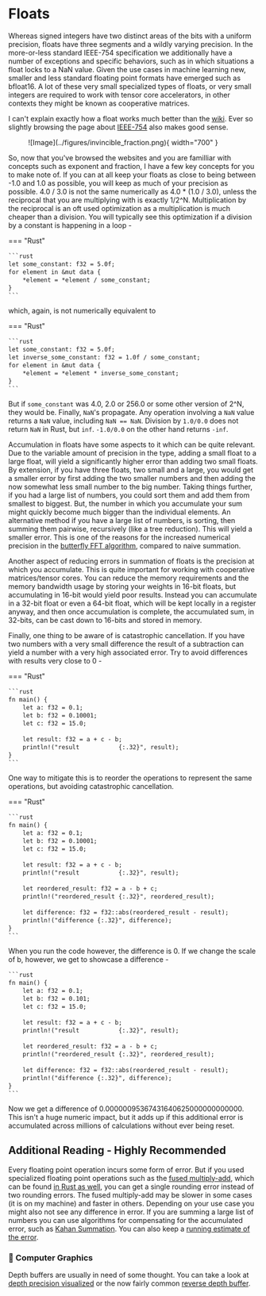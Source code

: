 # Floats
Whereas signed integers have two distinct areas of the bits with a uniform precision, floats
have three segments and a wildly varying precision. In the more-or-less standard
IEEE-754 specification we additionally have a number of exceptions and specific behaviors, such as in which situations
a float locks to a NaN value. Given the use cases in machine learning new, smaller and less standard floating point
formats have emerged such as bfloat16. A lot of these very small specialized types of floats, or very small integers
are required to work with tensor core accelerators, in other contexts they might be known as cooperative matrices.

I can't explain exactly how a float works much better than the [wiki][7]. Ever so slightly browsing the
page about [IEEE-754][8] also makes good sense.

<figure markdown>
![Image](../figures/invincible_fraction.png){ width="700" }
</figure>

So, now that you've browsed the websites and you are familliar with concepts such as exponent and fraction, I
have a few key concepts for you to make note of. If you can at all keep your floats as close to being between
-1.0 and 1.0 as possible, you will keep as much of your precision as possible. 4.0 / 3.0 is not the same numerically
as 4.0 * (1.0 / 3.0), unless the reciprocal that you are multiplying with is exactly 1/2^N.
Multiplication by the reciprocal is an oft used optimization as a multiplication is much cheaper than a division. 
You will typically see this optimization if a division by a constant is happening in a loop -

=== "Rust"

    ```rust
    let some_constant: f32 = 5.0f;
    for element in &mut data {
        *element = *element / some_constant;
    }
    ```

which, again, is not numerically equivalent to

=== "Rust"

    ```rust
    let some_constant: f32 = 5.0f;
    let inverse_some_constant: f32 = 1.0f / some_constant;
    for element in &mut data {
        *element = *element * inverse_some_constant;
    }
    ```

But if ```some_constant``` was 4.0, 2.0 or 256.0 or some other version of 2^N, they would be. Finally, ```NaN```'s
propagate. Any operation involving a ```NaN``` value returns a ```NaN``` value, including ```NaN == NaN```.
Division by ```1.0/0.0``` does not return ```NaN``` in Rust, but ```inf```. ```-1.0/0.0``` on the other
hand returns ```-inf```.

Accumulation in floats have some aspects to it which can be quite relevant. Due to the variable amount of
precision in the type, adding a small float to a large float, will yield a significantly higher error
than adding two small floats. By extension, if you have three floats, two small and a large, you would
get a smaller error by first adding the two smaller numbers and then adding the now somewhat less small
number to the big number. Taking things further, if you had a large list of numbers, you could sort them
and add them from smallest to biggest. But, the number in which you accumulate your sum might quickly
become much bigger than the individual elements. An alternative method if you have a large list
of numbers, is sorting, then summing them pairwise, recursively (like a tree reduction). This will yield a
smaller error. This is one of the reasons for the increased numerical precision in the
[butterfly FFT algorithm][0], compared to naive summation.

Another aspect of reducing errors in summation of floats is the precision at which you accumulate.
This is quite important for working with cooperative matrices/tensor cores. You can reduce the memory
requirements and the memory bandwidth usage by storing your weights in 16-bit floats, but
accumulating in 16-bit would yield poor results. Instead you can accumulate in a 32-bit float or even
a 64-bit float, which will be kept locally in a register anyway, and then once accumulation is
complete, the accumulated sum, in 32-bits, can be cast down to 16-bits and stored in memory.

Finally, one thing to be aware of is catastrophic cancellation. If you have two numbers with a very small difference
the result of a subtraction can yield a number with a very high associated error. Try to avoid differences with results
very close to 0 -

=== "Rust"

    ```rust
    fn main() {
        let a: f32 = 0.1;
        let b: f32 = 0.10001;
        let c: f32 = 15.0;

        let result: f32 = a + c - b;
        println!("result           {:.32}", result);
    }
    ```

One way to mitigate this is to reorder the operations to represent the same operations, but avoiding catastrophic cancellation.

=== "Rust"

    ```rust
    fn main() {
        let a: f32 = 0.1;
        let b: f32 = 0.10001;
        let c: f32 = 15.0;

        let result: f32 = a + c - b;
        println!("result           {:.32}", result);
        
        let reordered_result: f32 = a - b + c;
        println!("reordered_result {:.32}", reordered_result);
        
        let difference: f32 = f32::abs(reordered_result - result);
        println!("difference {:.32}", difference);
    }
    ```

When you run the code however, the difference is 0. If we change the scale of b, however,
we get to showcase a difference -

    ```rust
    fn main() {
        let a: f32 = 0.1;
        let b: f32 = 0.101;
        let c: f32 = 15.0;

        let result: f32 = a + c - b;
        println!("result           {:.32}", result);
        
        let reordered_result: f32 = a - b + c;
        println!("reordered_result {:.32}", reordered_result);
        
        let difference: f32 = f32::abs(reordered_result - result);
        println!("difference {:.32}", difference);
    }
    ```

Now we get a difference of 0.00000095367431640625000000000000. This isn't a huge numeric impact,
but it adds up if this additional error is accumulated across millions of calculations without
ever being reset.

## Additional Reading - Highly Recommended
Every floating point operation incurs some form of error. But if you used specialized floating point operations
such as the [fused multiply-add][1], which can be found [in Rust as well][2], you can get a
single rounding error instead of two rounding errors. The fused multiply-add may be slower in some cases (it is
on my machine) and faster in others. Depending on your use case you might also not see any difference in error. If
you are summing a large list of numbers you can use algorithms for compensating for the accumulated error, such as
[Kahan Summation][3]. You can also keep a [running estimate of the error][4].

### 🧬 Computer Graphics
Depth buffers are usually in need of some thought. You can take a look at [depth precision visualized][5] or
the now fairly common [reverse depth buffer][6].

[0]: https://en.wikipedia.org/wiki/Fast_Fourier_transform#Accuracy
[1]: https://en.wikipedia.org/wiki/Multiply%E2%80%93accumulate_operation
[2]: https://doc.rust-lang.org/std/primitive.f32.html#method.mul_add
[3]: https://en.wikipedia.org/wiki/Kahan_summation_algorithm
[4]: https://pbr-book.org/3ed-2018/Shapes/Managing_Rounding_Error
[5]: https://developer.nvidia.com/content/depth-precision-visualized
[6]: https://www.danielecarbone.com/reverse-depth-buffer-in-opengl/
[7]: https://en.wikipedia.org/wiki/Floating-point_arithmetic
[8]: https://en.wikipedia.org/wiki/IEEE_754
